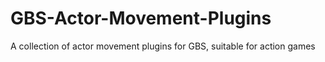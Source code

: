 # GBS-Actor-Movement-Plugins
A collection of actor movement plugins for GBS, suitable for action games

